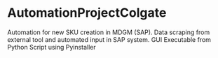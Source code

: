 # AutomationProjectColgate
Automation for new SKU creation in MDGM (SAP). Data scraping from external tool and automated input in SAP system. GUI Executable from Python Script using Pyinstaller
